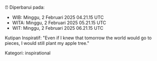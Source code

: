 ⏰ Diperbarui pada:
- WIB: Minggu, 2 Februari 2025 04.21.15 UTC
- WITA: Minggu, 2 Februari 2025 05.21.15 UTC
- WIT: Minggu, 2 Februari 2025 06.21.15 UTC

Kutipan Inspiratif:
"Even if I knew that tomorrow the world would go to pieces, I would still plant my apple tree."


Kategori: inspirational

